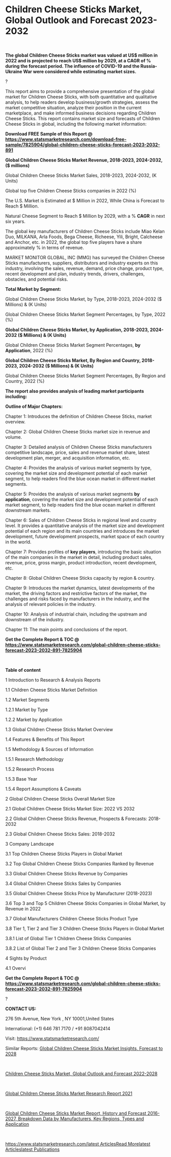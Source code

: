 <h1>Children Cheese Sticks Market, Global Outlook and Forecast 2023-2032</h1><br/><p><strong>The global Children Cheese Sticks market was valued at US$ million in 2022 and is projected to reach US$ million by 2029, at a <strong>CAGR</strong> of % during the forecast period. The influence of COVID-19 and the Russia-Ukraine War were considered while estimating market sizes.</strong></p>
 
 
 
 <p>? </p>
 
 
 
 <p>This report aims to provide a comprehensive presentation of the global market for Children Cheese Sticks, with both quantitative and qualitative analysis, to help readers develop business/growth strategies, assess the market competitive situation, analyze their position in the current marketplace, and make informed business decisions regarding Children Cheese Sticks. This report contains market size and forecasts of Children Cheese Sticks in global, including the following market information:</p>
 
 
 
 <p><strong>Download FREE Sample of this Report @ <a href="https://www.statsmarketresearch.com/download-free-sample/7825904/global-children-cheese-sticks-forecast-2023-2032-891">https://www.statsmarketresearch.com/download-free-sample/7825904/global-children-cheese-sticks-forecast-2023-2032-891</a></strong></p>
 
 
 
 <p><strong>Global Children Cheese Sticks Market Revenue, 2018-2023, 2024-2032, ($ millions)</strong></p>
 
 
 
 <p>Global Children Cheese Sticks Market Sales, 2018-2023, 2024-2032, (K Units)</p>
 
 
 
 <p>Global top five Children Cheese Sticks companies in 2022 (%)</p>
 
 
 
 <p>The U.S. Market is Estimated at $ Million in 2022, While China is Forecast to Reach $ Million.</p>
 
 
 
 <p>Natural Cheese Segment to Reach $ Million by 2029, with a % <strong>CAGR</strong> in next six years.</p>
 
 
 
 <p>The global key manufacturers of Children Cheese Sticks include Miao Kelan Duo, MILKANA, Arla Foods, Bega Cheese, Richeese, Yili, Bright, Calcheese and Anchor, etc. in 2022, the global top five players have a share approximately % in terms of revenue.</p>
 
 
 
 <p>MARKET MONITOR GLOBAL, INC (MMG) has surveyed the Children Cheese Sticks manufacturers, suppliers, distributors and industry experts on this industry, involving the sales, revenue, demand, price change, product type, recent development and plan, industry trends, drivers, challenges, obstacles, and potential risks.</p>
 
 
 
 <p><strong>Total Market by Segment:</strong></p>
 
 
 
 <p>Global Children Cheese Sticks Market, by Type, 2018-2023, 2024-2032 ($ Millions) & (K Units)</p>
 
 
 
 <p>Global Children Cheese Sticks Market Segment Percentages, by Type, 2022 (%)</p>
 
 
 
 <p><strong>Global Children Cheese Sticks Market, <strong>by Application</strong>, 2018-2023, 2024-2032 ($ Millions) & (K Units)</strong></p>
 
 
 
 <p>Global Children Cheese Sticks Market Segment Percentages, <strong>by Application</strong>, 2022 (%)</p>
 
 
 
 <p><strong>Global Children Cheese Sticks Market, By Region and Country, 2018-2023, 2024-2032 ($ Millions) & (K Units)</strong></p>
 
 
 
 <p>Global Children Cheese Sticks Market Segment Percentages, By Region and Country, 2022 (%)</p>
 
 
 
 <p><strong>The report also provides analysis of leading market participants including:</strong></p>
 
 
 
 <p><strong>Outline of Major Chapters:</strong></p>
 
 
 
 <p>Chapter 1: Introduces the definition of Children Cheese Sticks, market overview.</p>
 
 
 
 <p>Chapter 2: Global Children Cheese Sticks market size in revenue and volume.</p>
 
 
 
 <p>Chapter 3: Detailed analysis of Children Cheese Sticks manufacturers competitive landscape, price, sales and revenue market share, latest development plan, merger, and acquisition information, etc.</p>
 
 
 
 <p>Chapter 4: Provides the analysis of various market segments by type, covering the market size and development potential of each market segment, to help readers find the blue ocean market in different market segments.</p>
 
 
 
 <p>Chapter 5: Provides the analysis of various market segments <strong>by application</strong>, covering the market size and development potential of each market segment, to help readers find the blue ocean market in different downstream markets.</p>
 
 
 
 <p>Chapter 6: Sales of Children Cheese Sticks in regional level and country level. It provides a quantitative analysis of the market size and development potential of each region and its main countries and introduces the market development, future development prospects, market space of each country in the world.</p>
 
 
 
 <p>Chapter 7: Provides profiles of <strong>key players</strong>, introducing the basic situation of the main companies in the market in detail, including product sales, revenue, price, gross margin, product introduction, recent development, etc.</p>
 
 
 
 <p>Chapter 8: Global Children Cheese Sticks capacity by region & country.</p>
 
 
 
 <p>Chapter 9: Introduces the market dynamics, latest developments of the market, the driving factors and restrictive factors of the market, the challenges and risks faced by manufacturers in the industry, and the analysis of relevant policies in the industry.</p>
 
 
 
 <p>Chapter 10: Analysis of industrial chain, including the upstream and downstream of the industry.</p>
 
 
 
 <p>Chapter 11: The main points and conclusions of the report.</p>
 
 
 
 <div><b>Get the Complete Report & TOC @ <a href="https://www.statsmarketresearch.com/global-children-cheese-sticks-forecast-2023-2032-891-7825904">https://www.statsmarketresearch.com/global-children-cheese-sticks-forecast-2023-2032-891-7825904</a></b></div>
 
 
 
 <p><br />
 
 <b>Table of content</b></p>
 
 
 
 <p>1 Introduction to Research & Analysis Reports<br />
 
 1.1 Children Cheese Sticks Market Definition<br />
 
 1.2 Market Segments<br />
 
 1.2.1 Market by Type<br />
 
 1.2.2 Market by Application<br />
 
 1.3 Global Children Cheese Sticks Market Overview<br />
 
 1.4 Features & Benefits of This Report<br />
 
 1.5 Methodology & Sources of Information<br />
 
 1.5.1 Research Methodology<br />
 
 1.5.2 Research Process<br />
 
 1.5.3 Base Year<br />
 
 1.5.4 Report Assumptions & Caveats<br />
 
 2 Global Children Cheese Sticks Overall Market Size<br />
 
 2.1 Global Children Cheese Sticks Market Size: 2022 VS 2032<br />
 
 2.2 Global Children Cheese Sticks Revenue, Prospects & Forecasts: 2018-2032<br />
 
 2.3 Global Children Cheese Sticks Sales: 2018-2032<br />
 
 3 Company Landscape<br />
 
 3.1 Top Children Cheese Sticks Players in Global Market<br />
 
 3.2 Top Global Children Cheese Sticks Companies Ranked by Revenue<br />
 
 3.3 Global Children Cheese Sticks Revenue by Companies<br />
 
 3.4 Global Children Cheese Sticks Sales by Companies<br />
 
 3.5 Global Children Cheese Sticks Price by Manufacturer (2018-2023)<br />
 
 3.6 Top 3 and Top 5 Children Cheese Sticks Companies in Global Market, by Revenue in 2022<br />
 
 3.7 Global Manufacturers Children Cheese Sticks Product Type<br />
 
 3.8 Tier 1, Tier 2 and Tier 3 Children Cheese Sticks Players in Global Market<br />
 
 3.8.1 List of Global Tier 1 Children Cheese Sticks Companies<br />
 
 3.8.2 List of Global Tier 2 and Tier 3 Children Cheese Sticks Companies<br />
 
 4 Sights by Product<br />
 
 4.1 Overvi</p>
 
 
 
 <div><b>Get the Complete Report & TOC @ <a href="https://www.statsmarketresearch.com/global-children-cheese-sticks-forecast-2023-2032-891-7825904">https://www.statsmarketresearch.com/global-children-cheese-sticks-forecast-2023-2032-891-7825904</a></b></div>
 
 
 
 <p>? </p>
 
 
 
 <p><b>CONTACT US:</b><br />
 
 276 5th Avenue, New York , NY 10001,United States<br />
 
 International: (+1) 646 781 7170 / +91 8087042414<br />
 
 Visit: <a href="https://www.statsmarketresearch.com/">https://www.statsmarketresearch.com/</a><br />
 
 Similar Reports: <a href="https://www.statsmarketresearch.com/global-children-cheese-sticks-forecast-2023-2032-891-7825904">Global Children Cheese Sticks Market Insights, Forecast to 2028</a><br />
 
 <br />
 
 <a href="https://www.statsmarketresearch.com/global-children-cheese-sticks-forecast-2023-2032-891-7825904">Children Cheese Sticks Market, Global Outlook and Forecast 2022-2028</a><br />
 
 <br />
 
 <a href="https://www.statsmarketresearch.com/global-children-cheese-sticks-forecast-2023-2032-891-7825904">Global Children Cheese Sticks Market Research Report 2021</a><br />
 
 <br />
 
 <a href="https://www.statsmarketresearch.com/global-children-cheese-sticks-forecast-2023-2032-891-7825904">Global Children Cheese Sticks Market Report, History and Forecast 2016-2027, Breakdown Data by Manufacturers, Key Regions, Types and Application</a><br />
 
 <br />
 
 <a href="https://gyeongbokgung.com">https://www.statsmarketresearch.com/</a><a href="https://hallyeomaritime.com">latest Articles</a><a href="https://jingwansa.com">Read More</a><a href="https://nguoiviet.jp/">latest Articles</a><a href="https://www.intelmarketresearch.com/">latest Publications</a></p>